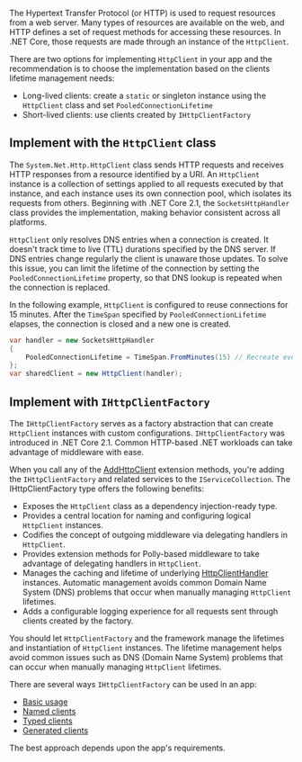 The Hypertext Transfer Protocol (or HTTP) is used to request resources from a web server. Many types of resources are available on the web, and HTTP defines a set of request methods for accessing these resources. In .NET Core, those requests are made through an instance of the `HttpClient`. 

There are two options for implementing `HttpClient` in your app and the recommendation is to choose the implementation based on the clients lifetime management needs:

* Long-lived clients:  create a `static` or singleton instance using the `HttpClient` class and set `PooledConnectionLifetime`
* Short-lived clients: use clients created by `IHttpClientFactory`

## Implement with the `HttpClient` class 

The `System.Net.Http.HttpClient` class sends HTTP requests and receives HTTP responses from a resource identified by a URI. An `HttpClient` instance is a collection of settings applied to all requests executed by that instance, and each instance uses its own connection pool, which isolates its requests from others. Beginning with .NET Core 2.1, the `SocketsHttpHandler` class provides the implementation, making behavior consistent across all platforms.

`HttpClient` only resolves DNS entries when a connection is created. It doesn't track time to live (TTL) durations specified by the DNS server. If DNS entries change regularly the client is unaware those updates. To solve this issue, you can limit the lifetime of the connection by setting the `PooledConnectionLifetime` property, so that DNS lookup is repeated when the connection is replaced.

In the following example, `HttpClient` is configured to reuse connections for 15 minutes. After the `TimeSpan` specified by `PooledConnectionLifetime` elapses, the connection is closed and a new one is created.

```csharp
var handler = new SocketsHttpHandler
{
    PooledConnectionLifetime = TimeSpan.FromMinutes(15) // Recreate every 15 minutes
};
var sharedClient = new HttpClient(handler);
```

## Implement with `IHttpClientFactory`

 The `IHttpClientFactory` serves as a factory abstraction that can create `HttpClient` instances with custom configurations. `IHttpClientFactory` was introduced in .NET Core 2.1. Common HTTP-based .NET workloads can take advantage of middleware with ease.

When you call any of the [AddHttpClient](/dotnet/api/microsoft.extensions.dependencyinjection.httpclientfactoryservicecollectionextensions.addhttpclient) extension methods, you're adding the `IHttpClientFactory` and related services to the `IServiceCollection`. The IHttpClientFactory type offers the following benefits:

* Exposes the `HttpClient` class as a dependency injection-ready type.
* Provides a central location for naming and configuring logical `HttpClient` instances.
* Codifies the concept of outgoing middleware via delegating handlers in `HttpClient`.
* Provides extension methods for Polly-based middleware to take advantage of delegating handlers in `HttpClient`.
* Manages the caching and lifetime of underlying [HttpClientHandler](/dotnet/api/system.net.http.httpclienthandler) instances. Automatic management avoids common Domain Name System (DNS) problems that occur when manually managing `HttpClient` lifetimes.
*   Adds a configurable logging experience for all requests sent through clients created by the factory.

You should let `HttpClientFactory` and the framework manage the lifetimes and instantiation of `HttpClient` instances. The lifetime management helps avoid common issues such as DNS (Domain Name System) problems that can occur when manually managing `HttpClient` lifetimes.

There are several ways `IHttpClientFactory` can be used in an app:

*   [Basic usage](/dotnet/core/extensions/httpclient-factory#basic-usage)
*   [Named clients](/dotnet/core/extensions/httpclient-factory#named-clients)
*   [Typed clients](/dotnet/core/extensions/httpclient-factory#typed-clients)
*   [Generated clients](/dotnet/core/extensions/httpclient-factory#generated-clients)

The best approach depends upon the app's requirements.

